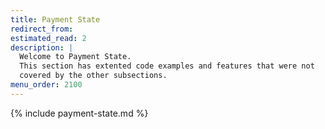 ```yaml
---
title: Payment State
redirect_from:
estimated_read: 2
description: |
  Welcome to Payment State.
  This section has extented code examples and features that were not
  covered by the other subsections.
menu_order: 2100
---
```


{% include payment-state.md %}